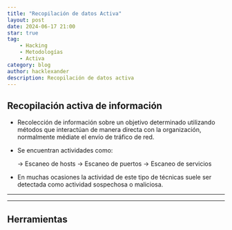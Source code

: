 ```yaml
---
title: "Recopilación de datos Activa"
layout: post
date: 2024-06-17 21:00
star: true
tag:
    - Hacking 
    - Metodologías 
    - Activa
category: blog
author: hacklexander
description: Recopilación de datos activa 
---
```



## Recopilación activa de información


- Recolección de información sobre un objetivo determinado utilizando métodos que interactúan de manera directa con la organización, normalmente médiate el envío de tráfico de red.

- Se encuentran actividades como:

	-> Escaneo de hosts
	-> Escaneo de puertos
	-> Escaneo de servicios

- En muchas ocasiones la actividad de este tipo de técnicas suele ser detectada como actividad sospechosa o maliciosa.


----------
----------


## Herramientas




